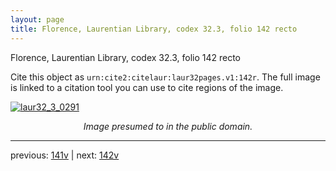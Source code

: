 ```yaml
---
layout: page
title: Florence, Laurentian Library, codex 32.3, folio 142 recto
---
```


Florence, Laurentian Library, codex 32.3, folio 142 recto

Cite this object as `urn:cite2:citelaur:laur32pages.v1:142r`.  The full image is linked to a citation tool you can use to cite regions of the image.

[![laur32_3_0291](http://www.homermultitext.org/iipsrv?IIIF=/project/homer/pyramidal/deepzoom/citelaur/laur32imgs/v1/laur32_3_0291.tif/full/800,/0/default.jpg)](http://www.homermultitext.org/ict2/?urn=urn:cite2:citelaur:laur32imgs.v1:laur32_3_0291) 

<p style="text-align: center; font-style: italic;">Image presumed to in the public domain.</p>

---

previous: [141v](../141v/) | next: [142v](../142v/)